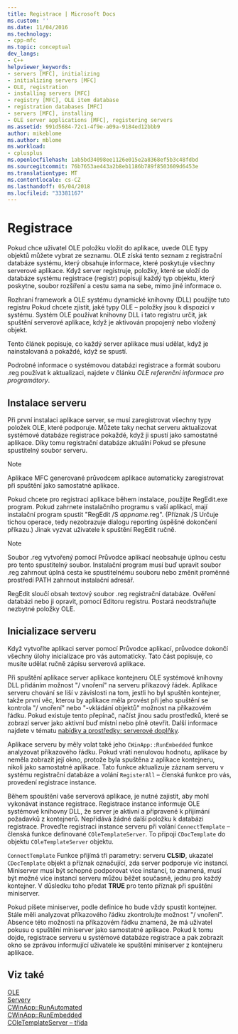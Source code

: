 ```yaml
---
title: Registrace | Microsoft Docs
ms.custom: ''
ms.date: 11/04/2016
ms.technology:
- cpp-mfc
ms.topic: conceptual
dev_langs:
- C++
helpviewer_keywords:
- servers [MFC], initializing
- initializing servers [MFC]
- OLE, registration
- installing servers [MFC]
- registry [MFC], OLE item database
- registration databases [MFC]
- servers [MFC], installing
- OLE server applications [MFC], registering servers
ms.assetid: 991d5684-72c1-4f9e-a09a-9184ed12bbb9
author: mikeblome
ms.author: mblome
ms.workload:
- cplusplus
ms.openlocfilehash: 1ab5bd34098ee1126e015e2a8368ef5b3c48fdbd
ms.sourcegitcommit: 76b7653ae443a2b8eb1186b789f8503609d6453e
ms.translationtype: MT
ms.contentlocale: cs-CZ
ms.lasthandoff: 05/04/2018
ms.locfileid: "33381167"
---
```

# <a name="registration"></a>Registrace
Pokud chce uživatel OLE položku vložit do aplikace, uvede OLE typy objektů můžete vybrat ze seznamu. OLE získá tento seznam z registrační databáze systému, který obsahuje informace, které poskytuje všechny serverové aplikace. Když server registruje, položky, které se uloží do databáze systému registrace (registr) popisují každý typ objektu, který poskytne, soubor rozšíření a cestu sama na sebe, mimo jiné informace o.  
  
 Rozhraní framework a OLE systému dynamické knihovny (DLL) použijte tuto registru Pokud chcete zjistit, jaké typy OLE – položky jsou k dispozici v systému. Systém OLE používat knihovny DLL i tato registru určit, jak spuštění serverové aplikace, když je aktivován propojený nebo vložený objekt.  
  
 Tento článek popisuje, co každý server aplikace musí udělat, když je nainstalovaná a pokaždé, když se spustí.  
  
 Podrobné informace o systémovou databázi registrace a formát souboru .reg používat k aktualizaci, najdete v článku *OLE referenční informace pro programátory*.  
  
##  <a name="_core_server_installation"></a> Instalace serveru  
 Při první instalaci aplikace server, se musí zaregistrovat všechny typy položek OLE, které podporuje. Můžete taky nechat serveru aktualizovat systémové databáze registrace pokaždé, když ji spustí jako samostatné aplikace. Díky tomu registrační databáze aktuální Pokud se přesune spustitelný soubor serveru.  
  
> [!NOTE]
>  Aplikace MFC generované průvodcem aplikace automaticky zaregistrovat při spuštění jako samostatné aplikace.  
  
 Pokud chcete pro registraci aplikace během instalace, použijte RegEdit.exe program. Pokud zahrnete instalačního programu s vaší aplikací, mají instalační program spustit "RegEdit /S *appname*.reg". (Příznak /S Určuje tichou operace, tedy nezobrazuje dialogu reporting úspěšné dokončení příkazu.) Jinak vyzvat uživatele k spuštění RegEdit ručně.  
  
> [!NOTE]
>  Soubor .reg vytvořený pomocí Průvodce aplikací neobsahuje úplnou cestu pro tento spustitelný soubor. Instalační program musí buď upravit soubor .reg zahrnout úplná cesta ke spustitelnému souboru nebo změnit proměnné prostředí PATH zahrnout instalační adresář.  
  
 RegEdit sloučí obsah textový soubor .reg registrační databáze. Ověření databázi nebo ji opravit, pomocí Editoru registru. Postará neodstraňujte nezbytné položky OLE.  
  
##  <a name="_core_server_initialization"></a> Inicializace serveru  
 Když vytvoříte aplikaci server pomocí Průvodce aplikací, průvodce dokončí všechny úlohy inicializace pro vás automaticky. Tato část popisuje, co musíte udělat ručně zápisu serverová aplikace.  
  
 Při spuštění aplikace server aplikace kontejneru OLE systémové knihovny DLL přidáním možnost "/ vnoření" na serveru příkazový řádek. Aplikace serveru chování se liší v závislosti na tom, jestli ho byl spuštěn kontejner, takže první věc, kterou by aplikace měla provést při jeho spuštění se kontrola "/ vnoření" nebo "-vkládání objektů" možnost na příkazovém řádku. Pokud existuje tento přepínač, načíst jinou sadu prostředků, které se zobrazí server jako aktivní buď místní nebo plně otevřít. Další informace najdete v tématu [nabídky a prostředky: serverové doplňky](../mfc/menus-and-resources-server-additions.md).  
  
 Aplikace serveru by měly volat také jeho `CWinApp::RunEmbedded` funkce analyzovat příkazového řádku. Pokud vrátí nenulovou hodnotu, aplikace by neměla zobrazit její okno, protože byla spuštěna z aplikace kontejneru, nikoli jako samostatné aplikace. Tato funkce aktualizuje záznam serveru v systému registrační databáze a volání `RegisterAll` – členská funkce pro vás, provedení registrace instance.  
  
 Během spouštění vaše serverová aplikace, je nutné zajistit, aby mohl vykonávat instance registrace. Registrace instance informuje OLE systémové knihovny DLL, že server je aktivní a připravené k přijímání požadavků z kontejnerů. Nepřidává žádné další položku k databázi registrace. Proveďte registraci instance serveru při volání `ConnectTemplate` – členská funkce definované `COleTemplateServer`. To připojí `CDocTemplate` do objektu `COleTemplateServer` objektu.  
  
 `ConnectTemplate` Funkce přijímá tři parametry: serveru **CLSID**, ukazatel `CDocTemplate` objekt a příznak označující, zda server podporuje víc instancí. Miniserver musí být schopné podporovat více instancí, to znamená, musí být možné více instancí serveru můžou běžet současně, jednu pro každý kontejner. V důsledku toho předat **TRUE** pro tento příznak při spuštění miniserver.  
  
 Pokud píšete miniserver, podle definice ho bude vždy spustit kontejner. Stále měli analyzovat příkazového řádku zkontrolujte možnost "/ vnoření". Absence této možnosti na příkazovém řádku znamená, že má uživatel pokusu o spuštění miniserver jako samostatné aplikace. Pokud k tomu dojde, registrace serveru u systémové databáze registrace a pak zobrazit okno se zprávou informující uživatele ke spuštění miniserver z kontejneru aplikace.  
  
## <a name="see-also"></a>Viz také  
 [OLE](../mfc/ole-in-mfc.md)   
 [Servery](../mfc/servers.md)   
 [CWinApp::RunAutomated](../mfc/reference/cwinapp-class.md#runautomated)   
 [CWinApp::RunEmbedded](../mfc/reference/cwinapp-class.md#runembedded)   
 [COleTemplateServer – třída](../mfc/reference/coletemplateserver-class.md)
